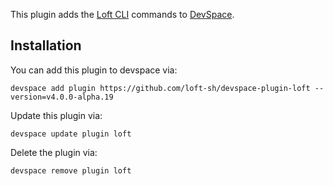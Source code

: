 This plugin adds the [Loft CLI](https://github.com/loft-sh/loft) commands to [DevSpace](https://github.com/loft-sh/devspace). 

## Installation

You can add this plugin to devspace via:
```
devspace add plugin https://github.com/loft-sh/devspace-plugin-loft --version=v4.0.0-alpha.19
```

Update this plugin via:
```
devspace update plugin loft
```

Delete the plugin via:
```
devspace remove plugin loft
```
